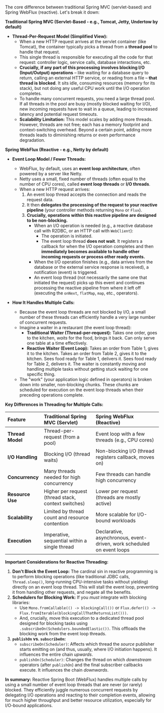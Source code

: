 The core difference between traditional Spring MVC (servlet-based) and Spring WebFlux (reactive). Let's break it down:

**Traditional Spring MVC (Servlet-Based - e.g., Tomcat, Jetty, Undertow by default)**

*   **Thread-Per-Request Model (Simplified View):**
    *   When a new HTTP request arrives at the servlet container (like Tomcat), the container typically picks a thread from a **thread pool** to handle that request.
    *   This single thread is responsible for executing all the code for that request: controller logic, service calls, database interactions, etc.
    *   **Crucially, if any part of this processing involves blocking I/O (Input/Output) operations** – like waiting for a database query to return, calling an external HTTP service, or reading from a file – **that thread is blocked**. It sits idle, consuming resources (memory for its stack), but not doing any useful CPU work until the I/O operation completes.
    *   To handle many concurrent requests, you need a large thread pool. If all threads in the pool are busy (mostly blocked waiting for I/O), new incoming requests have to wait in a queue, leading to increased latency and potential request timeouts.
    *   **Scalability Limitation:** This model scales by adding more threads. However, threads are not free; each has a memory footprint and context-switching overhead. Beyond a certain point, adding more threads leads to diminishing returns or even performance degradation.

**Spring WebFlux (Reactive - e.g., Netty by default)**

*   **Event Loop Model / Fewer Threads:**
    *   WebFlux, by default, uses an **event loop architecture**, often powered by a server like Netty.
    *   Netty uses a small, fixed number of threads (often equal to the number of CPU cores), called **event loop threads** or **I/O threads**.
    *   When a new HTTP request arrives:
        1.  An event loop thread accepts the connection and reads the request data.
        2.  It then **delegates the processing of the request to your reactive pipeline** (your controller methods returning `Mono` or `Flux`).
        3.  **Crucially, operations within this reactive pipeline are designed to be non-blocking.**
            *   When an I/O operation is needed (e.g., a reactive database call with R2DBC, or an HTTP call with `WebClient`):
                *   The operation is initiated.
                *   The event loop thread **does not wait**. It registers a callback for when the I/O operation completes and then **immediately becomes available to handle other incoming requests or process other ready events.**
            *   When the I/O operation finishes (e.g., data arrives from the database or the external service response is received), a notification (event) is triggered.
            *   An event loop thread (not necessarily the same one that initiated the request) picks up this event and continues processing the reactive pipeline from where it left off (executing the `onNext`, `flatMap`, `map`, etc., operators).

*   **How It Handles Multiple Calls:**
    *   Because the event loop threads are not blocked by I/O, a small number of these threads can efficiently handle a very large number of concurrent requests.
    *   Imagine a waiter in a restaurant (the event loop thread):
        *   **Traditional Waiter (Thread-per-request):** Takes one order, goes to the kitchen, *waits* for the food, brings it back. Can only serve one table at a time effectively.
        *   **Reactive Waiter (Event Loop):** Takes an order from Table 1, gives it to the kitchen. Takes an order from Table 2, gives it to the kitchen. Sees food ready for Table 1, delivers it. Sees food ready for Table 2, delivers it. The waiter is constantly moving and handling multiple tasks without getting stuck waiting for one specific thing.
    *   The "work" (your application logic defined in operators) is broken down into smaller, non-blocking chunks. These chunks are scheduled for execution on the event loop threads when their preceding operations complete.

**Key Differences in Threading for Multiple Calls:**

| Feature         | Traditional Spring MVC (Servlet)                     | Spring WebFlux (Reactive)                                 |
| :-------------- | :--------------------------------------------------- | :-------------------------------------------------------- |
| **Thread Model** | Thread-per-request (from a pool)                     | Event loop with a few threads (e.g., CPU cores)           |
| **I/O Handling**| Blocking I/O (thread waits)                          | Non-blocking I/O (thread registers callback, moves on)    |
| **Concurrency** | Many threads needed for high concurrency             | Few threads can handle high concurrency                   |
| **Resource Use**| Higher per request (thread stack, context switches)  | Lower per request (threads are mostly active)             |
| **Scalability** | Limited by thread count and resource contention      | More scalable for I/O-bound workloads                     |
| **Execution**   | Imperative, sequential within a single thread        | Declarative, asynchronous, event-driven, work scheduled on event loops |

**Important Considerations for Reactive Threading:**

1.  **Don't Block the Event Loop:** The cardinal sin in reactive programming is to perform blocking operations (like traditional JDBC calls, `Thread.sleep()`, long-running CPU-intensive tasks without yielding) directly on an event loop thread. This will stall the event loop, preventing it from handling other requests, and negate all the benefits.
2.  **Schedulers for Blocking Work:** If you *must* integrate with blocking libraries:
    *   Use `Mono.fromCallable(() -> blockingCall())` or `Flux.defer(() -> Flux.fromIterable(blockingCallThatReturnsList()))`.
    *   And, crucially, move this execution to a dedicated thread pool designed for blocking tasks using `.subscribeOn(Schedulers.boundedElastic())`. This offloads the blocking work from the event loop threads.
3.  **`publishOn` vs. `subscribeOn`:**
    *   `subscribeOn(Scheduler)`: Affects which thread the *source* publisher starts emitting on (and thus, usually, where I/O initiation happens). It influences the entire chain *upwards*.
    *   `publishOn(Scheduler)`: Changes the thread on which *downstream* operators (after `publishOn`) and the final subscriber callbacks execute. It influences the chain *downwards*.

**In summary:** Reactive Spring Boot (WebFlux) handles multiple calls by using a small number of event loop threads that are never (or rarely) blocked. They efficiently juggle numerous concurrent requests by delegating I/O operations and reacting to their completion events, allowing for much higher throughput and better resource utilization, especially for I/O-bound applications.